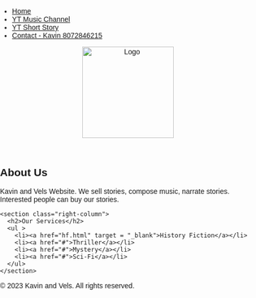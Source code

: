 <!DOCTYPE html>
<html lang="en">
<head>
  <meta charset="UTF-8">
  <meta name="viewport" content="width=device-width, initial-scale=1.0">
  
  <title>KV</title>
</head>
<style>
body {
  font-family: 'Arial', sans-serif;
  margin: 0;
  padding: 0;
  box-sizing: border-box;
}

nav {
  background-color: #333;
  padding: 10px;
}

nav ul {
  list-style-type: none;
  margin: 0;
  padding: 0;
  overflow: hidden;
}

nav li {
  float: left;
  margin-right: 20px;
}

nav a {
  color: white;
  text-decoration: none;
  font-weight: bold;
  border-bottom: 2px solid transparent; /* Add a transparent border bottom initially */
}

nav a:hover {
  border-bottom: 2px solid white;
}

header {
  background-color: lightgrey;
  text-align: center;
  padding: 50px;
}

main {
  display: flex;
  justify-content: space-around;
  flex-wrap: wrap;
  padding: 20px;
}

.left-column, .right-column {
  width: 45%;
  margin-bottom: 20px;
}

@media (max-width: 768px) {
  main {
    flex-direction: column;
    align-items: center;
  }

  .left-column, .right-column {
    width: 100%;
  }
}

footer {
  background-color: #333;
  color: white;
  text-align: center;
  padding: 10px;
  position: fixed;
  bottom: 0;
  width: 100%;
}

/* Remove bullet points and add hover effect */
.right-column ul {
  list-style: none;
  padding: 0;
}

.right-column ul li {
  background-color: #f0f0f0;
  margin-bottom: 5px;
  padding: 10px;
  transition: background-color 0.3s;
}

.right-column ul li:hover {
  background-color: #ddd;
}

/* Style the contact link as a button */
nav a.contact-button {
  background-color: #333;
  color: white;
  padding: 8px 16px;
  border-radius: 5px;
}

nav a.contact-button:hover {
  background-color: #555;
}
</style>
<body>

  <!-- Navigation Bar -->
  <nav>
    <ul>
      <li><a href="#">Home</a></li>
      <li><a href="https://www.youtube.com/@keyboardmasters6554" target = "_blank">YT Music Channel</a></li>
      <li><a href="https://www.youtube.com/@kavinsmelody8395/shorts" target = "_blank">YT Short Story</a></li>
      <li><a href="#" class="contact-button">Contact - Kavin 8072846215</a></li>
    </ul>
  </nav>

  <!-- Header Section -->
  <header>
    <img src="https://t4.ftcdn.net/jpg/02/87/57/35/360_F_287573540_JkaqQrIdNOQQj9M7aLV7pAmjekPrCpEL.jpg" width="180px" alt="Logo">
  </header>

  <!-- Main Content Section -->
  <main>
    <section class="left-column">
      <h2>About Us</h2>
      <p>Kavin and Vels Website. We sell stories, compose music, narrate stories. Interested people can buy our stories.</p>
    </section>

    <section class="right-column">
      <h2>Our Services</h2>
      <ul >
        <li><a href="hf.html" target = "_blank">History Fiction</a></li>
        <li><a href="#">Thriller</a></li>
        <li><a href="#">Mystery</a></li>
        <li><a href="#">Sci-Fi</a></li>
      </ul>
    </section>
  </main>

  <!-- Footer Section -->
  <footer>
    &copy; 2023 Kavin and Vels. All rights reserved.
  </footer>

</body>
</html>
